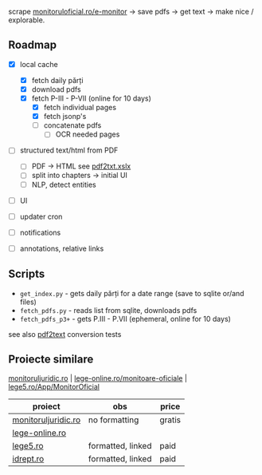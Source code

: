 scrape [monitoruloficial.ro/e-monitor](https://monitoruloficial.ro/e-monitor/) → save pdfs →  get text → make nice / explorable.

## Roadmap

- [x] local cache
    - [x] fetch daily părți
    - [x] download pdfs
    - [x] fetch P-III - P-VII (online for 10 days)
        - [x] fetch individual pages
        - [x] fetch jsonp's
        - [ ] concatenate pdfs
            - [ ] OCR needed pages

- [ ] structured text/html from PDF
    - [ ] PDF → HTML see [pdf2txt.xslx](https://docs.google.com/spreadsheets/d/1APEmulzWa7PGgDg_mc-7rnY_vbxX2Q6Y) 
    - [ ] split into chapters → initial UI 
    - [ ] NLP, detect entities
- [ ] UI 
- [ ] updater cron
- [ ] notifications
- [ ] annotations, relative links


## Scripts

- `get_index.py` - gets daily părți for a date range (save to sqlite or/and files)
- `fetch_pdfs.py` - reads list from sqlite, downloads pdfs
- `fetch_pdfs_p3+` - gets P.III - P.VII (ephemeral, online for 10 days)

see also [pdf2text](../pdf2text) conversion tests

## Proiecte similare

[monitoruljuridic.ro](http://www.monitoruljuridic.ro/) | [lege-online.ro/monitoare-oficiale](https://www.lege-online.ro/monitoare-oficiale) | [lege5.ro/App/MonitorOficial](https://lege5.ro/App/MonitorOficial)   


| proiect | obs | price |
|-----|-----|-----|
| [monitoruljuridic.ro](http://www.monitoruljuridic.ro/) | no formatting | gratis |
| [lege-online.ro](https://www.lege-online.ro/monitoare-oficiale) |  |  |
| [lege5.ro](https://lege5.ro/App/MonitorOficial) | formatted, linked | paid |
| [idrept.ro](https://lege5.ro/App/MonitorOficial) | formatted, linked | paid |
